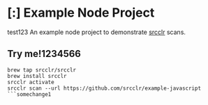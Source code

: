 # [:] Example Node Project
test123
An example node project to demonstrate [srcclr](https://www.srcclr.com) scans.

## Try me!1234566

```
brew tap srcclr/srcclr
brew install srcclr
srcclr activate
srcclr scan --url https://github.com/srcclr/example-javascript
```somechange1
